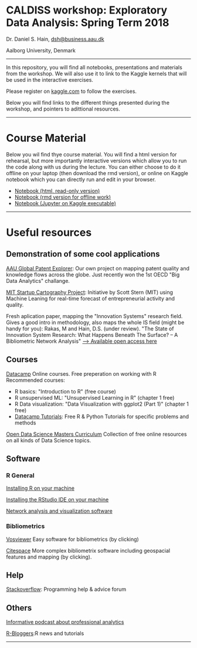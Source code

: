 # CALDISS workshop: Exploratory Data Analysis: Spring Term 2018

Dr. Daniel S. Hain, dsh@business.aau.dk

Aalborg University, Denmark

---

In this repository, you will find all notebooks, presentations and materials from the workshop. We will also use it to link to the Kaggle kernels that will be used in the interactive exercises.

Please register on [kaggle.com](https://www.kaggle.com) to follow the exercises.

Below you will find links to the different things presented during the workshop, and pointers to adittional resources.

---

# Course Material

Below you wil find thye course material. You will find a html version for rehearsal, but more importantly interactive versions which allow you to run the code along with us during the lecture. You can either choose to do it offline on your laptop (then download the rmd version), or online on Kaggle notebook which you can directly run and edit in your browser.

* [Notebook (html, read-only version)](https://raw.githack.com/daniel-hain/CALDISS_WS_exploratory_analysis/master/notebooks/1_data_munging.html)
* [Notebook (rmd version for offline work)](https://raw.githubusercontent.com/daniel-hain/CALDISS_WS_exploratory_analysis/master/notebooks/1_data_munging.Rmd)
* [Notebook (Jupyter on Kaggle executable)](https://www.kaggle.com/danielhain/caldiss-spring-2019-data-munging)

---

# Useful resources

## Demonstration of some cool applications

[AAU Global Patent Explorer](http://gpxp.org/): Our own project on mapping patent quality and knowledge flows across the globe. Just recently won the 1st OECD "Big Data Analytics" challange.

[MIT Startup Cartography Project](https://www.startupmaps.us/home): Initiative by Scott Stern (MIT) using Machine Leaning for real-time forecast of entrepreneurial activity and quality.

Fresh aplication paper, mapping the "Innovation Systems" research field. Gives a good intro in methodology, also maps the whole IS field (might be handy for you):
Rakas, M and Hain, D.S. (under review). "The State of Innovation System Research: What Happens Beneath The Surface? – A Bibliometric Network Analysis" [--> Available open access here](https://raw.githack.com/daniel-hain/transitions_bibliometrics_2019/master/docs/The_Development_of_Innovation_System_Research_R_R1.pdf)  


## Courses

[Datacamp](https://datacamp.com)
Online courses. Free preperation on working with R
Recommended courses:
- R basics: "Introduction to R" (free course)
- R unsupervised ML: "Unsupervised Learning in R" (chapter 1 free)
- R Data visualization: "Data Visualization with ggplot2 (Part 1)" (chapter 1 free)
- [Datacamp Tutorials](https://www.datacamp.com/community/tutorials): Free R & Python Tutorials for specific problems and methods


[Open Data Science Masters Curriculum](http://datasciencemasters.org/)
Collection of free online resources on all kinds of Data Science topics.

## Software

### R General

[Installing R on your machine](https://www.datacamp.com/community/tutorials/installing-R-windows-mac-ubuntu/)

[Installing the RStudio IDE on your machine](https://www.rstudio.com/products/rstudio/download/#download)

[Network analysis and visualization software](https://gephi.org/)

### Bibliometrics

[Vosviewer](http://www.vosviewer.com/)
Easy software for bibliometrics (by clicking)

[Citespace](http://cluster.cis.drexel.edu/~cchen/citespace/)
More complex bibliometrix software including geospacial features and mapping (by clicking).


## Help

[Stackoverflow](https://stackoverflow.com): Programming help & advice forum

## Others

[Informative podcast about professional analytics](https://www.datacamp.com/community/podcast)

[R-Bloggers](https://www.r-bloggers.com/):R news and tutorials

---

